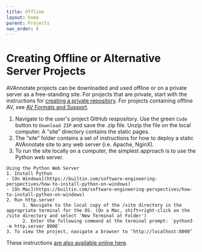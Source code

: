 ```yaml
---
title: Offline
layout: home
parent: Projects
nav_order: 6
---
```

# Creating Offline or Alternative Server Projects
AVAnnotate projects can be downloaded and used offline or on a private server as a free-standing site. For projects that are private, start with the instructions for [creating a private repository](https://avannotate.github.io/documentation/pages/private). For projects containing offline AV, see [AV Formats and Support](https://avannotate.github.io/documentation/pages/av).

1. Navigate to the user's project GitHub respository. Use the green `Code` button to `Download ZIP` and save the .zip file. Unzip the file on the local computer. A “site” directory contains the static pages. 
2. The “site” folder contains a set of instructions for how to deploy a static AVAnnotate site to any web server (i.e. Apache, NginX).
3. To run the site locally on a computer, the simplest approach is to use the Python web server.
   
```
Using the Python Web Server
1. Install Python
- [On Windows](https://builtin.com/software-engineering-perspectives/how-to-install-python-on-windows)
- [On Mac](https://builtin.com/software-engineering-perspectives/how-to-install-python-on-windows)
2. Run http.server
      1. Navigate to the local copy of the /site directory in the appropriate terminal for the OS. (On a Mac, shift+right-click on the /site directory and select 'New Terminal at Folder')
      2. Enter the following command at the terminal prompt: `python3 -m http.server 8000`
3. To view the project, navigate a browser to ‘http://localhost:8000’

```
These instructions [are also available online here](https://github.com/AVAnnotate/project-client/blob/develop/static-site-readme.md).

  
